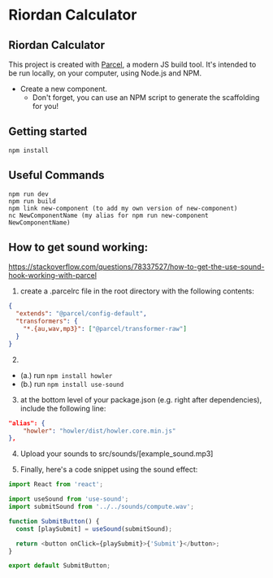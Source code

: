 # Riordan Calculator

## Riordan Calculator

This project is created with [Parcel](https://parceljs.org/), a modern JS build tool. It's intended to be run locally, on your computer, using Node.js and NPM.

- Create a new component.
  - Don't forget, you can use an NPM script to generate the scaffolding for you!

## Getting started

```
npm install
```

## Useful Commands

```
npm run dev
npm run build
npm link new-component (to add my own version of new-component)
nc NewComponentName (my alias for npm run new-component NewComponentName)
```

## How to get sound working:

https://stackoverflow.com/questions/78337527/how-to-get-the-use-sound-hook-working-with-parcel

1. create a .parcelrc file in the root directory with the following contents:

```json
{
  "extends": "@parcel/config-default",
  "transformers": {
    "*.{au,wav,mp3}": ["@parcel/transformer-raw"]
  }
}
```

2.

- (a.) run `npm install howler`
- (b.) run `npm install use-sound`

3. at the bottom level of your package.json (e.g. right after dependencies), include the following line:

```json
"alias": {
    "howler": "howler/dist/howler.core.min.js"
},
```

4. Upload your sounds to src/sounds/[example_sound.mp3]

5. Finally, here's a code snippet using the sound effect:

```js
import React from 'react';

import useSound from 'use-sound';
import submitSound from '../../sounds/compute.wav';

function SubmitButton() {
  const [playSubmit] = useSound(submitSound);

  return <button onClick={playSubmit}>{'Submit'}</button>;
}

export default SubmitButton;
```
